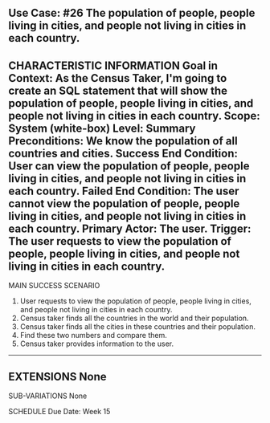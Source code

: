 Use Case: #26 The population of people, people living in cities, and people not living in cities in each country.
-------------------------------------------------- 
CHARACTERISTIC INFORMATION
Goal in Context: As the Census Taker, I'm going to create an SQL statement that will show the population of people, people living in cities, and people not living in cities in each country.
Scope: System (white-box)
Level: Summary
Preconditions: We know the population of all countries and cities.
Success End Condition: User can view the population of people, people living in cities, and people not living in cities in each country.
Failed End Condition: The user cannot view the population of people, people living in cities, and people not living in cities in each country.
Primary Actor: The user.
Trigger: The user requests to view the population of people, people living in cities, and people not living in cities in each country.
---------------------------------------- 
MAIN SUCCESS SCENARIO 
1. User requests to view the population of people, people living in cities, and people not living in cities in each country.
2. Census taker finds all the countries in the world and their population.
3. Census taker finds all the cities in these countries and their population.
4. Find these two numbers and compare them.
5. Census taker provides information to the user.
 ---------------------- 
EXTENSIONS 
None
-------------------- 
SUB-VARIATIONS 
None

SCHEDULE
Due Date: Week 15
